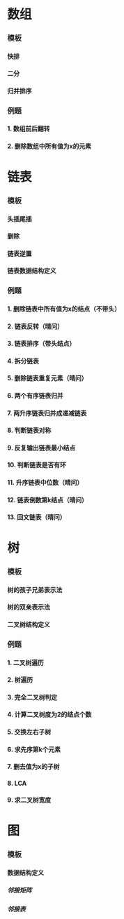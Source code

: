 # 数组

### 模板

#### 快排







#### 二分





#### 归并排序





### 例题

#### 1. 数组前后翻转





#### 2. 删除数组中所有值为x的元素





# 链表

### 模板

#### 头插尾插



#### 删除



#### 链表逆置



#### 链表数据结构定义





### 例题

#### 1. 删除链表中所有值为x的结点（不带头）





#### 2. 链表反转（晴问）





#### 3. 链表排序（带头结点）





#### 4. 拆分链表





#### 5. 删除链表重复元素（晴问）





#### 6. 两个有序链表归并



#### 7. 两升序链表归并成递减链表



#### 8. 判断链表对称





#### 9. 反复输出链表最小结点





#### 10. 判断链表是否有环





#### 11. 升序链表中位数（晴问）



#### 12. 链表倒数第k结点（晴问）





#### 13. 回文链表（晴问）



# 树

### 模板

#### 树的孩子兄弟表示法



#### 树的双亲表示法



#### 二叉树结构定义





### 例题

#### 1. 二叉树遍历



#### 2. 树遍历



#### 3. 完全二叉树判定



#### 4. 计算二叉树度为2的结点个数



#### 5. 交换左右子树



#### 6. 求先序第k个元素





#### 7. 删去值为x的子树





#### 8. LCA





#### 9. 求二叉树宽度



# 图

### 模板

#### 数据结构定义

##### 邻接矩阵





##### 邻接表

